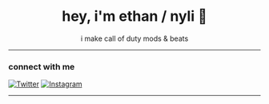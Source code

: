 <h1 align="center">hey, i'm ethan / nyli 👾</h1>

<p align="center">
  i make call of duty mods & beats
</p>

---

### connect with me

[![Twitter](https://img.shields.io/badge/twitter-@nyli2b-1da1f2?style=flat&logo=twitter&logoColor=white)](https://twitter.com/nyli2b)
[![Instagram](https://img.shields.io/badge/instagram-@nyli2b-e1306c?style=flat&logo=instagram&logoColor=white)](https://instagram.com/nyli2b)

---
